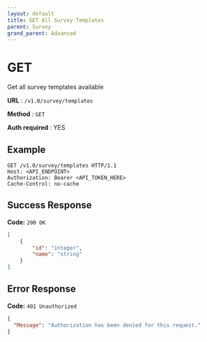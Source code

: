 ```yaml
---
layout: default
title: GET All Survey Templates
parent: Survey
grand_parent: Advanced
---
```



# GET 
Get all survey templates available

**URL** : `/v1.0/survey/templates`

**Method** : `GET`

**Auth required** : YES

## Example

``` http
GET /v1.0/survey/templates HTTP/1.1
Host: <API_ENDPOINT>
Authorization: Bearer <API_TOKEN_HERE>
Cache-Control: no-cache
```

## Success Response

**Code:** `200 OK`

``` json
[
    {
        "id": "integer",
        "name": "string"
    }
]
```

## Error Response

**Code:** `401 Unauthorized`

```json
{
  "Message": "Authorization has been denied for this request."
}
```